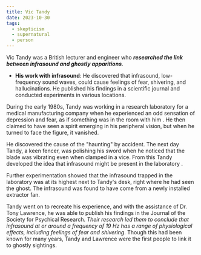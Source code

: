 ```yaml
---
title: Vic Tandy
date: 2023-10-30
tags:
  - skepticism
  - supernatural
  - person
---
```

Vic Tandy was a British lecturer and engineer who ***researched the link between infrasound and ghostly apparitions***. 

- **His work with infrasound**: He discovered that infrasound, low-frequency sound waves, could cause feelings of fear, shivering, and hallucinations. He published his findings in a scientific journal and conducted experiments in various locations.

During the early 1980s, Tandy was working in a research laboratory for a medical manufacturing company when he experienced an odd sensation of depression and fear, as if something was in the room with him . He then claimed to have seen a spirit emerging in his peripheral vision, but when he turned to face the figure, it vanished.

He discovered the cause of the "haunting" by accident. The next day Tandy, a keen fencer, was polishing his sword when he noticed that the blade was vibrating even when clamped in a vice. From this Tandy developed the idea that infrasound might be present in the laboratory . 

Further experimentation showed that the infrasound trapped in the laboratory was at its highest next to Tandy's desk, right where he had seen the ghost. The infrasound was found to have come from a newly installed extractor fan.

Tandy went on to recreate his experience, and with the assistance of Dr. Tony Lawrence, he was able to publish his findings in the Journal of the Society for Psychical Research. *Their research led them to conclude that infrasound at or around a frequency of 19 Hz has a range of physiological effects, including feelings of fear and shivering*. Though this had been known for many years, Tandy and Lawrence were the first people to link it to ghostly sightings.